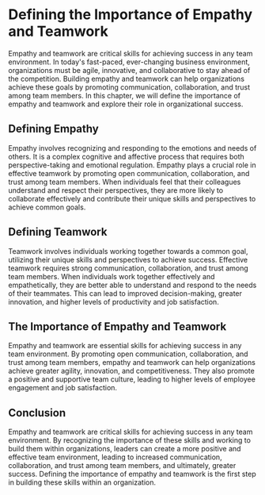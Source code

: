# Defining the Importance of Empathy and Teamwork

Empathy and teamwork are critical skills for achieving success in any team environment. In today's fast-paced, ever-changing business environment, organizations must be agile, innovative, and collaborative to stay ahead of the competition. Building empathy and teamwork can help organizations achieve these goals by promoting communication, collaboration, and trust among team members. In this chapter, we will define the importance of empathy and teamwork and explore their role in organizational success.

Defining Empathy
----------------

Empathy involves recognizing and responding to the emotions and needs of others. It is a complex cognitive and affective process that requires both perspective-taking and emotional regulation. Empathy plays a crucial role in effective teamwork by promoting open communication, collaboration, and trust among team members. When individuals feel that their colleagues understand and respect their perspectives, they are more likely to collaborate effectively and contribute their unique skills and perspectives to achieve common goals.

Defining Teamwork
-----------------

Teamwork involves individuals working together towards a common goal, utilizing their unique skills and perspectives to achieve success. Effective teamwork requires strong communication, collaboration, and trust among team members. When individuals work together effectively and empathetically, they are better able to understand and respond to the needs of their teammates. This can lead to improved decision-making, greater innovation, and higher levels of productivity and job satisfaction.

The Importance of Empathy and Teamwork
--------------------------------------

Empathy and teamwork are essential skills for achieving success in any team environment. By promoting open communication, collaboration, and trust among team members, empathy and teamwork can help organizations achieve greater agility, innovation, and competitiveness. They also promote a positive and supportive team culture, leading to higher levels of employee engagement and job satisfaction.

Conclusion
----------

Empathy and teamwork are critical skills for achieving success in any team environment. By recognizing the importance of these skills and working to build them within organizations, leaders can create a more positive and effective team environment, leading to increased communication, collaboration, and trust among team members, and ultimately, greater success. Defining the importance of empathy and teamwork is the first step in building these skills within an organization.


